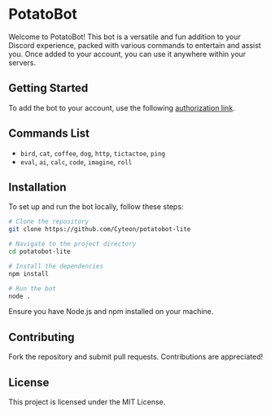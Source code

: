 # PotatoBot

Welcome to PotatoBot! This bot is a versatile and fun addition to your Discord experience, packed with various commands to entertain and assist you. Once added to your account, you can use it anywhere within your servers.

## Getting Started

To add the bot to your account, use the following [authorization link](https://discord.com/oauth2/authorize?client_id=1249288048894808074).

## Commands List

- `bird`, `cat`, `coffee`, `dog`, `http`, `tictactoe`, `ping`
- `eval`, `ai`, `calc`, `code`, `imagine`, `roll`

## Installation

To set up and run the bot locally, follow these steps:

```sh
# Clone the repository
git clone https://github.com/Cyteon/potatobot-lite

# Navigate to the project directory
cd potatobot-lite

# Install the dependencies
npm install

# Run the bot
node .
```

Ensure you have Node.js and npm installed on your machine.

## Contributing

Fork the repository and submit pull requests. Contributions are appreciated!

## License

This project is licensed under the MIT License.
